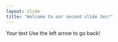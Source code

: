 ```yaml
---
layout: slide
title: "Welcome to our second slide Jes!"
---
```

Your text
Use the left arrow to go back!
